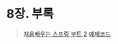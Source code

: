 # 8장. 부록

> [처음배우는 스프링 부트 2](https://www.aladin.co.kr/shop/wproduct.aspx?ItemId=168752840)
> [예제코드](https://github.com/ksy90101/book-spring-boot-start)

